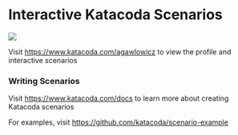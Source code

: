 # Interactive Katacoda Scenarios

[![](http://shields.katacoda.com/katacoda/agawlowicz/count.svg)](https://www.katacoda.com/agawlowicz "Get your profile on Katacoda.com")

Visit https://www.katacoda.com/agawlowicz to view the profile and interactive scenarios

### Writing Scenarios
Visit https://www.katacoda.com/docs to learn more about creating Katacoda scenarios

For examples, visit https://github.com/katacoda/scenario-example
